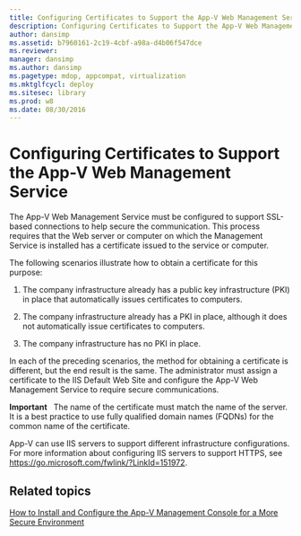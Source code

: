 ```yaml
---
title: Configuring Certificates to Support the App-V Web Management Service
description: Configuring Certificates to Support the App-V Web Management Service
author: dansimp
ms.assetid: b7960161-2c19-4cbf-a98a-d4b06f547dce
ms.reviewer: 
manager: dansimp
ms.author: dansimp
ms.pagetype: mdop, appcompat, virtualization
ms.mktglfcycl: deploy
ms.sitesec: library
ms.prod: w8
ms.date: 08/30/2016
---
```



# Configuring Certificates to Support the App-V Web Management Service


The App-V Web Management Service must be configured to support SSL-based connections to help secure the communication. This process requires that the Web server or computer on which the Management Service is installed has a certificate issued to the service or computer.

The following scenarios illustrate how to obtain a certificate for this purpose:

1.  The company infrastructure already has a public key infrastructure (PKI) in place that automatically issues certificates to computers.

2.  The company infrastructure already has a PKI in place, although it does not automatically issue certificates to computers.

3.  The company infrastructure has no PKI in place.

In each of the preceding scenarios, the method for obtaining a certificate is different, but the end result is the same. The administrator must assign a certificate to the IIS Default Web Site and configure the App-V Web Management Service to require secure communications.

**Important**  
The name of the certificate must match the name of the server. It is a best practice to use fully qualified domain names (FQDNs) for the common name of the certificate.

 

App-V can use IIS servers to support different infrastructure configurations. For more information about configuring IIS servers to support HTTPS, see <https://go.microsoft.com/fwlink/?LinkId=151972>.

## Related topics


[How to Install and Configure the App-V Management Console for a More Secure Environment](how-to-install-and-configure-the-app-v-management-console-for-a-more-secure-environment.md)

 

 





